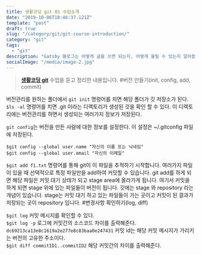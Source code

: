 ```yaml
---
title: 생활코딩 git 01 수업소개
date: "2019-10-06T18:46:37.121Z"
template: "post"
draft: true
slug: "/category/git/git-course-introduction/"
category: "git"
tags:
  - "git"
description: "Gatsby 블로그는 어떻게 글을 쓰면 되는지, 어떻게 올릴 수 있는지 알아봅시다."
socialImage: "/media/image-2.jpg"
---
```


> **[생활코딩 git](https://opentutorials.org/module/2676)** 수업을 듣고 정리한 내용입니다.
#버전 만들기(init, config, add, commit)

버전관리를 원하는 폴더에서 `git init` 명령어를 치면 해당 폴더가 깃 저장소가 된다.
`$ls -al` 명령어를 치면 .git 이라는 디렉토리가 생성된 것을 확인 할 수 있다. 이 디렉토리에는 버전관리를 하면서 생성되는 여러가지 정보가 저장된다.

`git config`는 버전을 만든 사람에 대한 정보를 설정한다. 이 설정은 ~/.gitconfig 파일에 저장된다.

```git
$git config --global user.name "자신의 이름 또는 닉네임"
$git config --global user.email "자신의 이메일"
```

`$git add f1.txt` 명령어를 통해 git이 이 파일을 추적하기 시작합니다. 여러가지 파일이 있을 때 선택적으로 특정 파일만을 add하여 커밋할 수 있습니다. git add를 하게 되면 해당 파일은 커밋 대기 상태가 되고 stage area에 올라가게 됩니다. 여기서 커밋을 하게 되면 stage 위에 있는 파일들이 버전이 됩니다. 깃에는 stage 와 repository 라는 개념이 있습니다. stage는 커밋 대기 하고 있는 파일들이 가는 곳이고 커밋이 된 결과가 저장되는 곳이 repository 입니다.
#변경사항 확인하기(log, diff)

`$git log` 커밋 메시지를 확인할 수 있다.<br>
`$git log -p` 로그에 커밋간의 소스코드 차이를 출력해준다.
`dc69213ca13e8c1619a2e277e8c83baa0e247431` 커밋 id는 해당 커밋 메시지가 가리키는 버전의 고유한 주소이다.<br>
`$git diff commitID1..commitID2` 해당 커밋간의 차이를 출력해준다.
